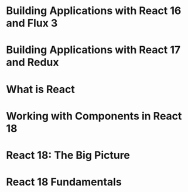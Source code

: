# Building Applications with React 16 and Flux 3

# Building Applications with React 17 and Redux

# What is React

# Working with Components in React 18

# React 18: The Big Picture

# React 18 Fundamentals